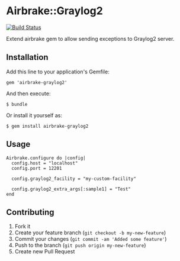 # Airbrake::Graylog2

[![Build Status](https://api.travis-ci.org/vinted/airbrake-graylog2.png)](https://travis-ci.org/vinted/airbrake-graylog2)

Extend airbrake gem to allow sending exceptions to Graylog2 server.

## Installation

Add this line to your application's Gemfile:

    gem 'airbrake-graylog2'

And then execute:

    $ bundle

Or install it yourself as:

    $ gem install airbrake-graylog2

## Usage

    Airbrake.configure do |config|
      config.host = "localhost"
      config.port = 12201

      config.graylog2_facility = "my-custom-facility"

      config.graylog2_extra_args[:sample1] = "Test"
    end

## Contributing

1. Fork it
2. Create your feature branch (`git checkout -b my-new-feature`)
3. Commit your changes (`git commit -am 'Added some feature'`)
4. Push to the branch (`git push origin my-new-feature`)
5. Create new Pull Request
